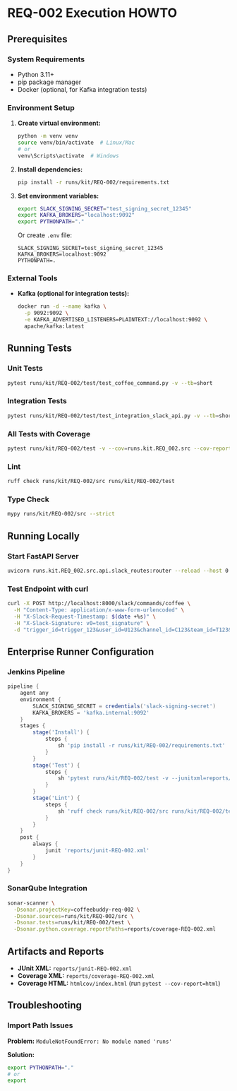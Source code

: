 # REQ-002 Execution HOWTO

## Prerequisites

### System Requirements
- Python 3.11+
- pip package manager
- Docker (optional, for Kafka integration tests)

### Environment Setup

1. **Create virtual environment:**
   ```bash
   python -m venv venv
   source venv/bin/activate  # Linux/Mac
   # or
   venv\Scripts\activate  # Windows
   ```

2. **Install dependencies:**
   ```bash
   pip install -r runs/kit/REQ-002/requirements.txt
   ```

3. **Set environment variables:**
   ```bash
   export SLACK_SIGNING_SECRET="test_signing_secret_12345"
   export KAFKA_BROKERS="localhost:9092"
   export PYTHONPATH="."
   ```

   Or create `.env` file:
   ```
   SLACK_SIGNING_SECRET=test_signing_secret_12345
   KAFKA_BROKERS=localhost:9092
   PYTHONPATH=.
   ```

### External Tools

- **Kafka (optional for integration tests):**
  ```bash
  docker run -d --name kafka \
    -p 9092:9092 \
    -e KAFKA_ADVERTISED_LISTENERS=PLAINTEXT://localhost:9092 \
    apache/kafka:latest
  ```

## Running Tests

### Unit Tests
```bash
pytest runs/kit/REQ-002/test/test_coffee_command.py -v --tb=short
```

### Integration Tests
```bash
pytest runs/kit/REQ-002/test/test_integration_slack_api.py -v --tb=short
```

### All Tests with Coverage
```bash
pytest runs/kit/REQ-002/test -v --cov=runs.kit.REQ_002.src --cov-report=xml:reports/coverage-REQ-002.xml --cov-report=term
```

### Lint
```bash
ruff check runs/kit/REQ-002/src runs/kit/REQ-002/test
```

### Type Check
```bash
mypy runs/kit/REQ-002/src --strict
```

## Running Locally

### Start FastAPI Server
```bash
uvicorn runs.kit.REQ_002.src.api.slack_routes:router --reload --host 0.0.0.0 --port 8000
```

### Test Endpoint with curl
```bash
curl -X POST http://localhost:8000/slack/commands/coffee \
  -H "Content-Type: application/x-www-form-urlencoded" \
  -H "X-Slack-Request-Timestamp: $(date +%s)" \
  -H "X-Slack-Signature: v0=test_signature" \
  -d "trigger_id=trigger_123&user_id=U123&channel_id=C123&team_id=T123&command=/coffee"
```

## Enterprise Runner Configuration

### Jenkins Pipeline
```groovy
pipeline {
    agent any
    environment {
        SLACK_SIGNING_SECRET = credentials('slack-signing-secret')
        KAFKA_BROKERS = 'kafka.internal:9092'
    }
    stages {
        stage('Install') {
            steps {
                sh 'pip install -r runs/kit/REQ-002/requirements.txt'
            }
        }
        stage('Test') {
            steps {
                sh 'pytest runs/kit/REQ-002/test -v --junitxml=reports/junit-REQ-002.xml'
            }
        }
        stage('Lint') {
            steps {
                sh 'ruff check runs/kit/REQ-002/src runs/kit/REQ-002/test'
            }
        }
    }
    post {
        always {
            junit 'reports/junit-REQ-002.xml'
        }
    }
}
```

### SonarQube Integration
```bash
sonar-scanner \
  -Dsonar.projectKey=coffeebuddy-req-002 \
  -Dsonar.sources=runs/kit/REQ-002/src \
  -Dsonar.tests=runs/kit/REQ-002/test \
  -Dsonar.python.coverage.reportPaths=reports/coverage-REQ-002.xml
```

## Artifacts and Reports

- **JUnit XML:** `reports/junit-REQ-002.xml`
- **Coverage XML:** `reports/coverage-REQ-002.xml`
- **Coverage HTML:** `htmlcov/index.html` (run `pytest --cov-report=html`)

## Troubleshooting

### Import Path Issues

**Problem:** `ModuleNotFoundError: No module named 'runs'`

**Solution:**
```bash
export PYTHONPATH="."
# or
export